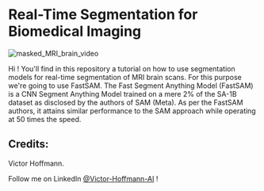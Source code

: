 # Real-Time Segmentation for Biomedical Imaging

![masked_MRI_brain_video](https://github.com/VictorHoffmann1/FastSAM-Biomedical-Imaging/assets/107257366/c78ec35f-a2a5-40ad-a804-d1220a9d80d1)

Hi ! You'll find in this repository a tutorial on how to use segmentation models for real-time segmentation of MRI brain scans. For this purpose we're going to use FastSAM.
The Fast Segment Anything Model (FastSAM) is a CNN Segment Anything Model trained on a mere 2% of the SA-1B dataset as disclosed by the authors of SAM (Meta). As per the FastSAM authors, it attains similar performance to the SAM approach while operating at 50 times the speed.

## Credits: 

Victor Hoffmann.

Follow me on LinkedIn [@Victor-Hoffmann-AI](https://www.linkedin.com/in/victor-hoffmann-ai/) ! 
